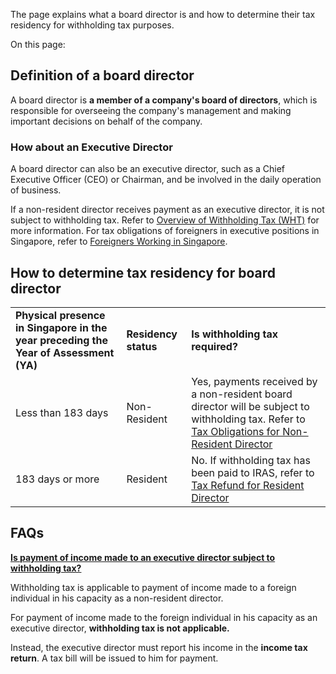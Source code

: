 The page explains what a board director is and how to determine their tax residency for withholding tax purposes.

On this page:

## Definition of a board director

A board director is **a member of a company's board of directors**, which is responsible for overseeing the company's management and making important decisions on behalf of the company.

### How about an Executive Director

A board director can also be an executive director, such as a Chief Executive Officer (CEO) or Chairman, and be involved in the daily operation of business.

If a non-resident director receives payment as an executive director, it is not subject to withholding tax. Refer to [Overview of Withholding Tax (WHT)](https://www.iras.gov.sg/taxes/withholding-tax/basics-of-withholding-tax/overview-of-withholding-tax-(WHT) "Overview of Withholding Tax (WHT)") for more information. For tax obligations of foreigners in executive positions in Singapore, refer to [Foreigners Working in Singapore](https://www.iras.gov.sg/taxes/individual-income-tax/employees/scenario-based-faqs-for-working-in-singapore-and-abroad/i-want-to-know-the-tax-treatment-on-working-in-singapore "foreigners working in Singapore").

## How to determine tax residency for board director

|     |     |     |
| --- | --- | --- |
| **Physical presence in Singapore in the year preceding the Year of Assessment (YA)** | **Residency status** | **Is withholding tax required?** |
| Less than 183 days | Non-Resident | Yes, payments received by a non-resident board director will be subject to withholding tax. Refer to [Tax Obligations for Non-Resident Director](https://www.iras.gov.sg/taxes/withholding-tax/payments-to-non-resident-director/tax-obligations-for-non-resident-director) |
| 183 days or more | Resident | No. If withholding tax has been paid to IRAS, refer to [Tax Refund for Resident Director](https://www.iras.gov.sg/taxes/withholding-tax/payments-to-non-resident-director/tax-refund-for-resident-director) |

## FAQs

[**Is payment of income made to an executive director subject to withholding tax?**](https://www.iras.gov.sg/taxes/withholding-tax/payments-to-non-resident-director/board-director#is-payment-of-income-made-to-an-executive-director-subject-to-withholding-tax-)

Withholding tax is applicable to payment of income made to a foreign individual in his capacity as a non-resident director.

For payment of income made to the foreign individual in his capacity as an executive director, **withholding tax is not applicable.**

Instead, the executive director must report his income in the **income tax return**. A tax bill will be issued to him for payment.